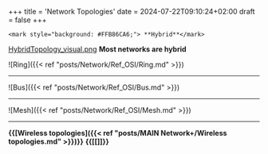 +++
title = 'Network Topologies'
date = 2024-07-22T09:10:24+02:00
draft = false
+++

    <mark style="background: #FFB86CA6;"> **Hybrid**</mark>
[HybridTopology_visual.png](/HybridTopology_visual.png)
**Most networks are hybrid**

$$ $$
 ![Ring]({{< ref "posts/Network/Ref_OSI/Ring.md" >}})

--- 
![Bus]({{< ref "posts/Network/Ref_OSI/Bus.md" >}})

--- 
![Mesh]({{< ref "posts/Network/Ref_OSI/Mesh.md" >}})

---
**{{[Wireless topologies]({{< ref "posts/MAIN Network+/Wireless topologies.md" >}})}}** **{{[[]]}}**